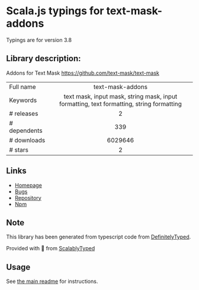 
# Scala.js typings for text-mask-addons

Typings are for version 3.8

## Library description:
Addons for Text Mask https://github.com/text-mask/text-mask

|                    |                 |
| ------------------ | :-------------: |
| Full name          | text-mask-addons |
| Keywords           | text mask, input mask, string mask, input formatting, text formatting, string formatting |
| # releases         | 2 |
| # dependents       | 339 |
| # downloads        | 6029646 |
| # stars            | 2 |

## Links
- [Homepage](https://github.com/text-mask/text-mask/tree/master/addons/#readme)
- [Bugs](https://github.com/text-mask/text-mask/issues)
- [Repository](https://github.com/text-mask/text-mask)
- [Npm](https://www.npmjs.com/package/text-mask-addons)
    


## Note
This library has been generated from typescript code from [DefinitelyTyped](https://definitelytyped.org).

Provided with :purple_heart: from [ScalablyTyped](https://github.com/oyvindberg/ScalablyTyped)

## Usage
See [the main readme](../../readme.md) for instructions.


